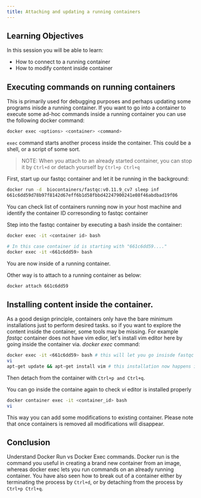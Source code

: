 ```yaml
---
title: Attaching and updating a running containers
---
```

## Learning Objectives
In this session you will be able to learn:
- How to connect to a running container
- How to modify content inside container

## Executing commands on running containers

This is primarily used for debugging purposes and perhaps updating some programs inisde a running container. If you want to go into a container to execute some ad-hoc commands inside a running container you can use the following docker command:

```bash 
docker exec <options> <container> <command>
```
`exec`  command starts another process inside the container. This could be a shell, or a script of some sort.

> NOTE:
> When you attach to an already started container, you can stop it by `Ctrl+d` or detach yourself by `Ctrl+p Ctrl+q`

First, start up our fastqc container and let it be running in the background:

```bash
docker run -d  biocontainers/fastqc:v0.11.9_cv7 sleep inf
661c6dd59d78b97f8142d67eff6b1d58fbbd42247900241e08f46abdbad19f06
```

You can check list of containers running now in your host machine and identify the container ID corresonding to fastqc container

Step into the fastqc container by executing a bash inside the container:

```bash
docker exec -it <container id> bash 

# In this case container id is starting with "661c6dd59...." 
docker exec -it <661c6dd59> bash
```
You are now inside of a running container. 

Other way is to attach to a running  container as below:

```bash
docker attach 661c6dd59
```

## Installing content inside the container.

As a good design principle, containers only have the bare minimum installations just to perform desired tasks. so if you want to explore the content inside the container, some tools may be missing. For example *fastqc* container does not have vim edior, let's install vim editor here by going inside the container via. *docker exec* command:

```bash
docker exec -it <661c6dd59> bash # this will let you go insisde fastqc container as mentioned above
vi 
apt-get update && apt-get install vim # this installation now happens inside the container
```
Then detach from the container with `Ctrl+p and Ctrl+q`.  

You can go inside the containe again to check *vi* editor is installed properly

```bash
docker container exec -it <container_id> bash
vi
```
This way you can add some modifications to existing container. Please note that once containers is removed all modifications will disappear. 

## Conclusion
Understand Docker Run vs Docker Exec commands. Docker run is the command you useful in creating a brand new container from an image, whereas docker exec lets you run commands on an already running container. You have also seen how to break out of a container either by terminating the process by `Ctrl+d`, or by detaching from the process by `Ctrl+p Ctrl+q`.
